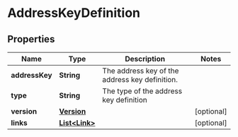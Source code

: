 

# AddressKeyDefinition


## Properties

| Name | Type | Description | Notes |
|------------ | ------------- | ------------- | -------------|
|**addressKey** | **String** | The address key of the address key definition. |  |
|**type** | **String** | The type of the address key definition |  |
|**version** | [**Version**](Version.md) |  |  [optional] |
|**links** | [**List&lt;Link&gt;**](Link.md) |  |  [optional] |



